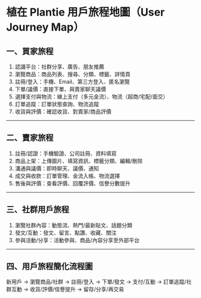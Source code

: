 # 植在 Plantie 用戶旅程地圖（User Journey Map）

## 一、買家旅程
1. 認識平台：社群分享、廣告、朋友推薦
2. 瀏覽商品：商品列表、搜尋、分類、標籤、詳情頁
3. 註冊/登入：手機、Email、第三方登入、匿名瀏覽
4. 下單/議價：直接下單、與賣家聊天議價
5. 選擇支付與物流：線上支付（多元金流）、物流（超商/宅配/面交）
6. 訂單追蹤：訂單狀態查詢、物流追蹤
7. 收貨與評價：確認收貨、對賣家/商品評價

---

## 二、賣家旅程
1. 註冊/認證：手機驗證、公司註冊、資料填寫
2. 商品上架：上傳圖片、填寫資訊、標籤分類、編輯/刪除
3. 溝通與議價：即時聊天、議價、通知
4. 成交與收款：訂單管理、金流入帳、物流選擇
5. 售後與評價：查看評價、回覆評價、信譽分數提升

---

## 三、社群用戶旅程
1. 瀏覽社群內容：動態流、熱門/最新貼文、話題分類
2. 發文/互動：發文、留言、點讚、收藏、關注
3. 參與活動/分享：活動參與、商品/內容分享至外部平台

---

## 四、用戶旅程簡化流程圖
新用戶 → 瀏覽商品/社群 → 註冊/登入 → 下單/發文 → 支付/互動 → 訂單追蹤/社群互動 → 收貨/評價/信譽提升 → 留存/分享/再交易 